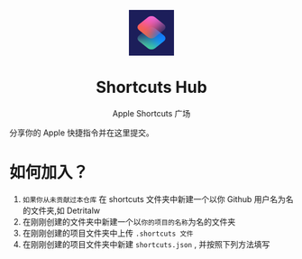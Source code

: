 <p align="center">
  <img width="16%" align="center" src=".github/icon/shortcuts.png" alt="logo">
</p>
  <h1 align="center">
  Shortcuts Hub
</h1>
<p align="center">
  Apple Shortcuts 广场
</p>

分享你的 Apple 快捷指令并在这里提交。

# 如何加入？
1. `如果你从未贡献过本仓库` 在 shortcuts 文件夹中新建一个以你 Github 用户名为名的文件夹,如 Detritalw  
2. 在刚刚创建的文件夹中新建一个以`你的项目的名称`为名的文件夹  
3. 在刚刚创建的项目文件夹中上传 `.shortcuts 文件`  
4. 在刚刚创建的项目文件夹中新建 `shortcuts.json` , 并按照下列方法填写
